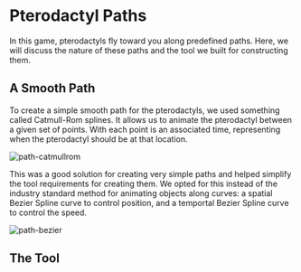 # Pterodactyl Paths

In this game, pterodactyls fly toward you along predefined paths.  Here, we
will discuss the nature of these paths and the tool we built for constructing
them.

## A Smooth Path

To create a simple smooth path for the pterodactyls, we used something called
Catmull-Rom splines.  It allows us to animate the pterodactyl between a given
set of points.  With each point is an associated time, representing when the
pterodactyl should be at that location.

![path-catmullrom](img/path-catmullrom.png)

This was a good solution for creating very simple paths and helped simplify
the tool requirements for creating them.  We opted for this instead of the
industry standard method for animating objects along curves: a spatial Bezier
Spline curve to control position, and a temportal Bezier Spline curve to
control the speed.

![path-bezier](img/path-bezier.png)

## The Tool

